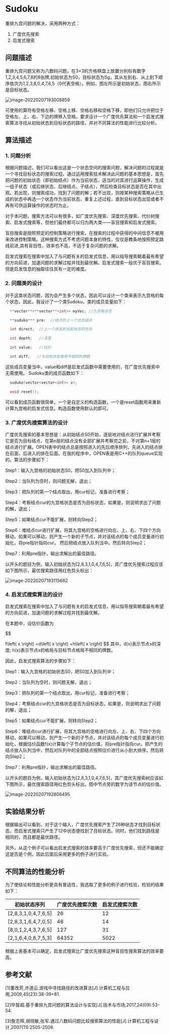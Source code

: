 # Sudoku

重排九宫问题的解决，采用两种方式：
1. 广度优先搜索
2. 启发式搜索

## 问题描述

重排九宫问题又称为八数码问题。在3×3的方格棋盘上放置分别标有数字1,2,3,4,5,6,7,8的8张牌,初始状态为S0，目标状态为Sg，其从左到右、从上到下顺序依次为1,2,3,8,0,4,7,6,5（0代表空格）。例如，图左所示是初始状态，图右所示是目标状态。

![image-20220207193008859](C:\Users\DELL\AppData\Roaming\Typora\typora-user-images\image-20220207193008859.png)

可使用的算符有空格左移、空格上移、空格右移和空格下移，即他们只允许把位于空格左、上、右、下边的牌移入空格。要求设计一个广度优先算法和一个启发式搜索算法寻找从初始状态到目标状态的路径，并对不同算法的性能进行比较分析。

 

## 算法描述

### **1.** **问题分析**

根据问题描述，我们可以看出这是一个状态空间的搜索问题，解决问题的过程就是一个寻找目标状态的搜索过程。通过运用搜索技术解决此问题的基本思想是，首先把问题的初始状态（即初始结点）作为当前状态，适当的对其进行运算操作，生成一组子状态（或后继状态、后继结点、子结点），然后检查目标状态是否在其中出观。若出现，则搜索成功，找到了问题的解；若不出现，则按某种搜索策略从已生成的状态中再选一个状态作为当前状态，重复上述过程，直到目标状态出现或者不再有可供运算操作的状态时为止。

对于本问题，搜索方法可以有很多，如广度优先搜索、深度优先搜索、代价树搜索、启发式搜索等，但他们最终都可以归为两大类——盲目搜索和启发式搜索。

盲目搜索是按照预定的控制策略进行搜索，在搜索的过程中获得的中间信息不被用来改进控制策略。这种搜索方式不考虑问题本身的特性，仅仅是教条地按照预定路线前进,具有盲目性，效率也不高，不适于复杂问题的求解。

启发式搜索在搜索中加入了与问题有关的启发式信息，用以指导搜索朝着最有希望的方向前进，加速问题的求解过程并找到最优解。启发式搜索一般优于盲目搜索。但是启发信息的抽取往往具有一定的难度。

 

### **2.** **问题类的设计**

对于这类状态问题，因为会产生多个状态，因此可以设计一个类来表示九宫格的每个状态，因此，我设计了一个类Sudoku，类的成员变量如下：

```c++
  **vector**<**vector**<int>> myVec; //九宫格状态

  **suduko*** pre;  //结点的上一个状态结点

  int direct;  //上一个状态到当前状态的方向

  int depth;   //深度

  int value;   //估价

  int diff;   //与目标状态格局不相同的牌数
```

  这些成员变量当中，value和diff是启发式函数中需要使用的，在广度优先搜索中无需使用。  Sudoku类的成员函数如下：

```c++
  suduko(vector<vector<int>> v);

  void reset();
```

 

  可以看到成员函数很简单，一个是自定义的构造函数，一个是reset函数用来重新计算九宫格的启发式信息。构造函数使用默认的即可。

 

### **3.** **广度优先搜索算法的设计**

广度优先搜索的基本思想是：从初始结点S0开始，逐层地对结点进行扩展并考察它是否为目标结点，在第n层的结点没有全部扩展并考察完之前，不对第n+1层的结点进行扩展。OPEN表中的结点总是按照进入的先后顺序排列，先进入的结点排在前面，后进入的排在后面。在我的程序中，OPEN表是用C++的队列queue实现的。算法的步骤如下：

  Step1：输入九宫格的初始状态S0，把S0加入到队列中；

  Step2：当队列为空时，则问题无解，退出；

  Step3：把队列的第一个结点取出，用cur标记，准备进行考察；

  Step4：考察结点cur的九宫格状态是否为目标状态，如果是，则说明求出了问题的解，退出；

  Step5：如果结点cur不能扩展，则转向Step2；

  Step6：堆结点cur进行扩展，将其九宫格的空格进行向左、上、右、下四个方向移动，如果可以移动，则产生一个新的子节点，并对该结点的每个成员变量进行初始化，将pre指针指向cur。 然后把结点放入队列当中。然后转向Step2；

  Step7：利用pre指针，输出求解出的最佳路径。

 

  以开头的题目为例，输入初始状态为[2,8,3,1,0,4,7,6,5]，其广度优先搜索过程应该如下图所示，最优搜索路径用红色剪头标出：

![image-20220207193115682](C:\Users\DELL\AppData\Roaming\Typora\typora-user-images\image-20220207193115682.png)

### **4.** **启发式搜索算法的设计**

启发式搜索在搜索中加入了与问题有关的启发式信息，用以指导搜索朝着最有希望的方向前进，加速问题的求解过程并找到最优解。

在本题中，设估价函数为

$$

f\left( x \right) =d\left( x \right) +h\left( x \right) 
$$
其中，d(x)表示节点x的深度; h(x)表示节点x的格局与目标节点格局不相同的牌数。

因此，启发式搜索算法的步骤如下：

  Step1：输入九宫格的初始状态S0，把S0加入到队列中；

  Step2：当队列为空时，则问题无解，退出；

  Step3：把队列的第一个结点取出，用cur标记，准备进行考察；

  Step4：考察结点cur的九宫格状态是否为目标状态，如果是，则说明求出了问题的解，退出；

  Step5：如果结点cur不能扩展，则转向Step2；

  Step6：堆结点cur进行扩展，将其九宫格的空格进行向左、上、右、下四个方向移动，如果可以移动，则产生一个新的子节点，并对该结点的每个成员变量进行初始化，根据估价函数f(x)计算每个子节点的估价值，将pre指针指向cur。把产生的结点放入队列当中，然后对队列中的全部结点按照估价进行从小到大排序。然后转向Step2；

  Step7：利用pre指针，输出求解出的最佳路径。

 

以开头的题目为例，输入初始状态为[2,8,3,1,0,4,7,6,5]，其广度优先搜索树应该如下图所示，最优搜索路径用红色剪头标出。图中节点旁的数字为该节点的估价值。

![image-20220207192806495](C:\Users\DELL\AppData\Roaming\Typora\typora-user-images\image-20220207192806495.png)

## 实验结果分析

根据输出可以看到，对于这个输入，广度优先搜索产生了26种状态才找到目标状态，而启发式搜索只产生了12中状态便找到了目标状态。同时，他们找到路径是相同的，而且都是最优路径。

  另外，从这个例子可以看出启发式搜索的效率要高于广度优先搜索，但还不能确定这是否是个例，因此后面后采用更多的例子进行实验。

## 不同算法的性能分析

  为了使结论和性能分析更具有普适性，我选取了更多的例子进行检验，检验的结果如下：

| **初始状态序列**    | **广度优先搜索次数** | **启发式搜索次数** |
| ------------------- | -------------------- | ------------------ |
| [2,8,3,1,0,4,7,6,5] | 26                   | 12                 |
| [2,8,3,1,6,4,7,0,5] | 46                   | 14                 |
| [8,0,1,2,4,3,7,6,5] | 127                  | 31                 |
| [2,1,6,4,0,8,7,5,3] | 64352                | 5022               |

  

根据上表基本可以确定，启发式搜索比广度优先搜索这种盲目性搜索算法的效率要高。

## 参考文献

[1]董改芳,许道云.游戏中寻找路径的改进算法[J].计算机工程与应用,2009,45(23):38-39+81.

[2]毕智超.基于重排九宫问题的算法设计与实现[J].技术与市场,2017,24(09):53-54.

[3]詹志辉,胡晓敏,张军.通过八数码问题比较搜索算法的性能[J].计算机工程与设计,2007(11):2505-2508.
